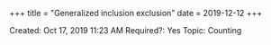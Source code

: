 +++
title = "Generalized inclusion exclusion"
date = 2019-12-12
+++


Created: Oct 17, 2019 11:23 AM
Required?: Yes
Topic: Counting
